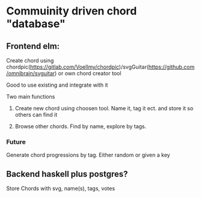 # Commuinity driven chord "database"

## Frontend elm:
Create chord using chordpic(https://gitlab.com/Voellmy/chordpic)/svgGuitar(https://github.com/omnibrain/svguitar) or own chord creator tool

Good to use existing and integrate with it

Two main functions
1. Create new chord using choosen tool. Name it, tag it ect. and store it so others can find it

2. Browse other chords. Find by name, explore by tags.



### Future
Generate chord progressions by tag. Either random or given a key



## Backend haskell plus postgres?
Store Chords with svg, name(s), tags, votes
